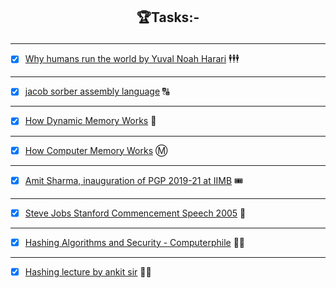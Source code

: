
## <p align="center"> 🏆<b>Tasks:- </b> </p> 
----------------------------------------------------------------------------------------------------

- [x] [Why humans run the world by Yuval Noah Harari](https://www.youtube.com/watch?v=nzj7Wg4DAbs) 🕴🕴🕴

---------------------------------------------------------------------------------------------------------
- [x] [jacob sorber assembly language](https://www.youtube.com/watch?v=iYRl50gtprA) 🔠

-------------------------------------------------------------------------------------------------

- [x] [How Dynamic Memory Works](https://www.youtube.com/watch?v=0A1e8eceIsY) 📝

---------------------------------------------------------------------------------------------------
- [x] [How Computer Memory Works](https://www.youtube.com/watch?v=XETZoRYdtkw) Ⓜ

----------------------------------------------------------------------------------------

- [x] [Amit Sharma, inauguration of PGP 2019-21 at IIMB](https://www.youtube.com/watch?v=Rs7MarDeLmU) 🎟

-----------------------------------------------------------------------------------------------------------

- [x] [Steve Jobs Stanford Commencement Speech 2005](https://www.youtube.com/watch?v=D1R-jKKp3NA) 🍎
-----------------------------------------------------------------------------------------------------------

- [x] [Hashing Algorithms and Security - Computerphile](https://www.youtube.com/watch?v=b4b8ktEV4Bg) 👨‍💻
---------------------------------------------------------------------------------------------------------------
- [x] [Hashing lecture by ankit sir](https://www.youtube.com/watch?v=vKKBq5JvPrw) 👨‍🎓



